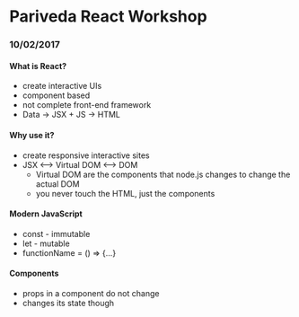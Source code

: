 # Pariveda React Workshop
### 10/02/2017

#### What is React?
* create interactive UIs
* component based
* not complete front-end framework
* Data -> JSX + JS -> HTML

#### Why use it?
* create responsive interactive sites
* JSX <--> Virtual DOM <--> DOM
    * Virtual DOM are the components that node.js changes to change the actual DOM
    * you never touch the HTML, just the components

#### Modern JavaScript
* const - immutable
* let - mutable
* functionName = () => {...}

#### Components
* props in a component do not change
* changes its state though
